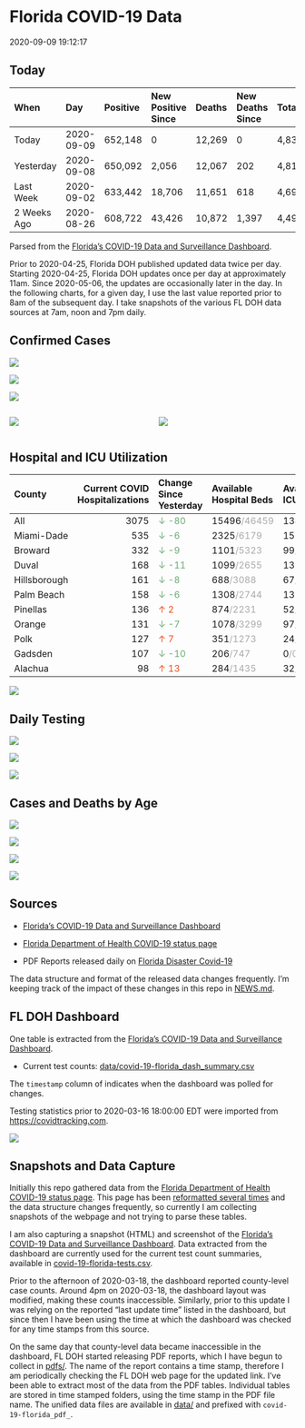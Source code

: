 Florida COVID-19 Data
================
2020-09-09 19:12:17

## Today

| When        | Day        | Positive | New Positive Since | Deaths | New Deaths Since | Total     |
| :---------- | :--------- | :------- | :----------------- | :----- | :--------------- | :-------- |
| Today       | 2020-09-09 | 652,148  | 0                  | 12,269 | 0                | 4,831,248 |
| Yesterday   | 2020-09-08 | 650,092  | 2,056              | 12,067 | 202              | 4,816,873 |
| Last Week   | 2020-09-02 | 633,442  | 18,706             | 11,651 | 618              | 4,693,802 |
| 2 Weeks Ago | 2020-08-26 | 608,722  | 43,426             | 10,872 | 1,397            | 4,492,818 |

Parsed from the [Florida’s COVID-19 Data and Surveillance
Dashboard](https://fdoh.maps.arcgis.com/apps/opsdashboard/index.html#/8d0de33f260d444c852a615dc7837c86).

Prior to 2020-04-25, Florida DOH published updated data twice per day.
Starting 2020-04-25, Florida DOH updates once per day at approximately
11am. Since 2020-05-06, the updates are occasionally later in the day.
In the following charts, for a given day, I use the last value reported
prior to 8am of the subsequent day. I take snapshots of the various FL
DOH data sources at 7am, noon and 7pm daily.

## Confirmed Cases

![](plots/covid-19-florida-daily-test-changes.png)

![](plots/covid-19-florida-deaths-by-day.png)

![](plots/covid-19-florida-county-top-6.png)

<div class="columns">

<div class="column is-full-mobile">

![](plots/covid-19-florida-testing.png)

</div>

<div class="column is-full-mobile">

![](plots/covid-19-florida-total-positive.png)

</div>

</div>

## Hospital and ICU Utilization

| County       | Current COVID Hospitalizations | Change Since Yesterday                    | Available Hospital Beds                      | Available ICU Beds                         |
| :----------- | -----------------------------: | :---------------------------------------- | :------------------------------------------- | :----------------------------------------- |
| All          |                           3075 | <span style="color: #6BAA75">↓ -80</span> | 15496<span style="color: #aaa">/46459</span> | 1349<span style="color: #aaa">/4608</span> |
| Miami-Dade   |                            535 | <span style="color: #6BAA75">↓ -6</span>  | 2325<span style="color: #aaa">/6179</span>   | 158<span style="color: #aaa">/771</span>   |
| Broward      |                            332 | <span style="color: #6BAA75">↓ -9</span>  | 1101<span style="color: #aaa">/5323</span>   | 99<span style="color: #aaa">/371</span>    |
| Duval        |                            168 | <span style="color: #6BAA75">↓ -11</span> | 1099<span style="color: #aaa">/2655</span>   | 132<span style="color: #aaa">/305</span>   |
| Hillsborough |                            161 | <span style="color: #6BAA75">↓ -8</span>  | 688<span style="color: #aaa">/3088</span>    | 67<span style="color: #aaa">/306</span>    |
| Palm Beach   |                            158 | <span style="color: #6BAA75">↓ -6</span>  | 1308<span style="color: #aaa">/2744</span>   | 131<span style="color: #aaa">/269</span>   |
| Pinellas     |                            136 | <span style="color: #EC4E20">↑ 2</span>   | 874<span style="color: #aaa">/2231</span>    | 52<span style="color: #aaa">/249</span>    |
| Orange       |                            131 | <span style="color: #6BAA75">↓ -7</span>  | 1078<span style="color: #aaa">/3299</span>   | 97<span style="color: #aaa">/275</span>    |
| Polk         |                            127 | <span style="color: #EC4E20">↑ 7</span>   | 351<span style="color: #aaa">/1273</span>    | 24<span style="color: #aaa">/118</span>    |
| Gadsden      |                            107 | <span style="color: #6BAA75">↓ -10</span> | 206<span style="color: #aaa">/747</span>     | 0<span style="color: #aaa">/0</span>       |
| Alachua      |                             98 | <span style="color: #EC4E20">↑ 13</span>  | 284<span style="color: #aaa">/1435</span>    | 32<span style="color: #aaa">/276</span>    |

![](plots/covid-19-florida-icu-usage.png)

## Daily Testing

![](plots/covid-19-florida-tests-per-case.png)

<!-- ![](plots/covid-19-florida-change-new-cases.png) -->

![](plots/covid-19-florida-tests-percent-positive.png)

![](plots/covid-19-florida-test-and-case-growth.png)

## Cases and Deaths by Age

![](plots/covid-19-florida-weekly-events-by-age.png)

![](plots/covid-19-florida-age.png)

![](plots/covid-19-florida-age-deaths.png)

![](plots/covid-19-florida-age-sex.png)

## Sources

  - [Florida’s COVID-19 Data and Surveillance
    Dashboard](https://fdoh.maps.arcgis.com/apps/opsdashboard/index.html#/8d0de33f260d444c852a615dc7837c86)

  - [Florida Department of Health COVID-19 status
    page](http://www.floridahealth.gov/diseases-and-conditions/COVID-19/)

  - PDF Reports released daily on [Florida Disaster
    Covid-19](http://www.floridahealth.gov/diseases-and-conditions/COVID-19/)

The data structure and format of the released data changes frequently.
I’m keeping track of the impact of these changes in this repo in
[NEWS.md](NEWS.md).

## FL DOH Dashboard

One table is extracted from the [Florida’s COVID-19 Data and
Surveillance
Dashboard](https://fdoh.maps.arcgis.com/apps/opsdashboard/index.html#/8d0de33f260d444c852a615dc7837c86).

  - Current test counts:
    [data/covid-19-florida\_dash\_summary.csv](data/covid-19-florida_dash_summary.csv)

The `timestamp` column of indicates when the dashboard was polled for
changes.

Testing statistics prior to 2020-03-16 18:00:00 EDT were imported from
<https://covidtracking.com>.

![](screenshots/fodh_maps_arcgis_com__apps__opsdashboard.png)

## Snapshots and Data Capture

Initially this repo gathered data from the [Florida Department of Health
COVID-19 status
page](http://www.floridahealth.gov/diseases-and-conditions/COVID-19/).
This page has been [reformatted several
times](screenshots/floridahealth_gov__diseases-and-conditions__COVID-19.png)
and the data structure changes frequently, so currently I am collecting
snapshots of the webpage and not trying to parse these tables.

I am also capturing a snapshot (HTML) and screenshot of the [Florida’s
COVID-19 Data and Surveillance
Dashboard](https://fdoh.maps.arcgis.com/apps/opsdashboard/index.html#/8d0de33f260d444c852a615dc7837c86).
Data extracted from the dashboard are currently used for the current
test count summaries, available in
[covid-19-florida-tests.csv](covid-19-florida-tests.csv).

Prior to the afternoon of 2020-03-18, the dashboard reported
county-level case counts. Around 4pm on 2020-03-18, the dashboard layout
was modified, making these counts inaccessible. Similarly, prior to this
update I was relying on the reported “last update time” listed in the
dashboard, but since then I have been using the time at which the
dashboard was checked for any time stamps from this source.

On the same day that county-level data became inaccessible in the
dashboard, FL DOH started releasing PDF reports, which I have begun to
collect in [pdfs/](pdfs/). The name of the report contains a time stamp,
therefore I am periodically checking the FL DOH web page for the updated
link. I’ve been able to extract most of the data from the PDF tables.
Individual tables are stored in time stamped folders, using the time
stamp in the PDF file name. The unified data files are available in
[data/](data/) and prefixed with `covid-19-florida_pdf_`.
